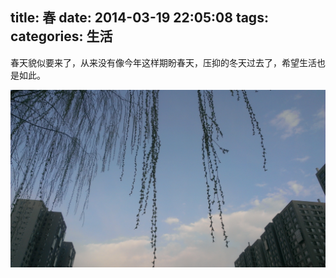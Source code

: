title: 春
date: 2014-03-19 22:05:08
tags:
categories: 生活
---
春天貌似要来了，从来没有像今年这样期盼春天，压抑的冬天过去了，希望生活也是如此。

![](/picture/319-2.jpg)


